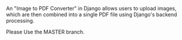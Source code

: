 An "Image to PDF Converter" in Django allows users to upload images, which are then combined into a single PDF file using Django's backend processing.

Please Use the MASTER branch.

